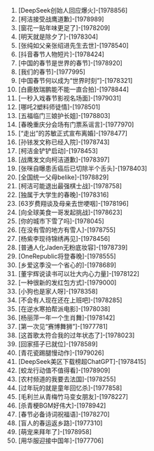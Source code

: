 
1. [DeepSeek创始人回应爆火]-[1978856]
1. [柯洁接受战鹰道歉]-[1978989]
1. [窗花一贴年味更足了]-[1978209]
1. [明天就是除夕了]-[1978304]
1. [张纯如父亲张绍进先生去世]-[1978540]
1. [抖音春节人物短片]-[1978424]
1. [中国的春节是世界的春节]-[1978920]
1. [我们的春节]-[1977995]
1. [中国春节何以成为“世界时刻”]-[1978321]
1. [白鹿敖瑞鹏能不能一直合拍]-[1978844]
1. [一秒入戏春节影视名场面]-[1979031]
1. [哪吒2塑料师徒情]-[1978501]
1. [五福临门三娘护长姐]-[1978803]
1. [春晚重庆分会场有门票系谣言]-[1977970]
1. [“走出”的苏敏正式宣布离婚]-[1978477]
1. [孙铱发文称已经入院]-[1978743]
1. [柯洁金铲铲启动]-[1978453]
1. [战鹰发文向柯洁道歉]-[1978397]
1. [张咪自曝患舌癌后已切除半个舌头]-[1978403]
1. [全国统一父母belike]-[1978829]
1. [柯洁可能退出最强棋士战]-[1978758]
1. [独属于大学生的春晚]-[1978316]
1. [63岁费翔谈及母亲去世哽咽]-[1978196]
1. [向全球美食一哥发起挑战]-[1978623]
1. [你的城市下雪了吗]-[1978045]
1. [在没有雪的地方有雪人]-[1978755]
1. [杨紫李现待锦绣再见]-[1978456]
1. [普通人化Jaden无粉底妆容]-[1978739]
1. [OneRepublic将登春晚]-[1978555]
1. [乡爱这季没一个省心的]-[1978689]
1. [董宇辉说读书可以壮大内心力量]-[1978122]
1. [一种很新的发红包方式]-[1979000]
1. [小狗也是家人呀]-[1978358]
1. [不会有人现在还在上班吧]-[1978285]
1. [在逆水寒拍帮派电影]-[1978038]
1. [杨丽萍一年一个生肖舞]-[1978142]
1. [第一次见“赛博舞狮”]-[1977781]
1. [这首歌太符合我的过年状态了]-[1978023]
1. [回家搭子已就位]-[1978589]
1. [青花瓷踢腿慢动作]-[1979026]
1. [DeepSeek美区下载榜超ChatGPT]-[1978415]
1. [蛟龙行动值不值得看]-[1978909]
1. [农村频道的我要去法国]-[1978255]
1. [过年玩的就是童年回忆杀]-[1977858]
1. [毛利兰从青梅竹马变女朋友]-[1978227]
1. [杀青梗BGM好伟大]-[1978942]
1. [春节必备诗词祝福语]-[1978270]
1. [盲人的春运返乡路]-[1977310]
1. [萌宠来拜年了]-[1978958]
1. [用华服迎接中国年]-[1977706]